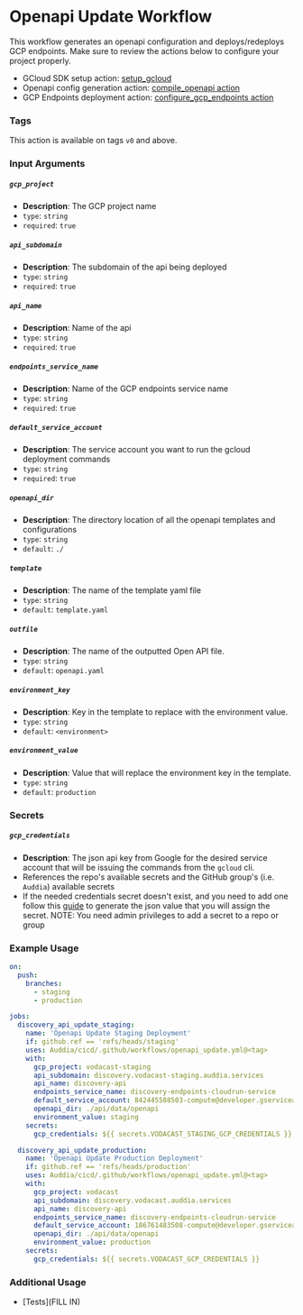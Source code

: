 # Openapi Update Workflow
This workflow generates an openapi configuration and deploys/redeploys GCP endpoints. Make sure to review the actions below to configure your project properly. 

* GCloud SDK setup action: [setup_gcloud](../../actions/setup_gcloud/README.md)
* Openapi config generation action: [compile_openapi action](../../actions/compile_openapi/README.md)
* GCP Endpoints deployment action: [configure_gcp_endpoints action](../../actions/configure_gcp_endpoints/README.md)

### Tags
This action is available on tags `v0` and above.


### Input Arguments

##### `gcp_project`
* **Description**: The GCP project name
* `type`: `string`
* `required`: `true`

##### `api_subdomain`
* **Description**: The subdomain of the api being deployed
* `type`: `string`
* `required`: `true`

##### `api_name`
* **Description**: Name of the api
* `type`: `string`
* `required`: `true`

##### `endpoints_service_name`
* **Description**: Name of the GCP endpoints service name 
* `type`: `string`
* `required`: `true`

##### `default_service_account`
* **Description**: The service account you want to run the gcloud deployment commands
* `type`: `string`
* `required`: `true`

##### `openapi_dir`
* **Description**: The directory location of all the openapi templates and configurations
* `type`: `string`
* `default`: `./`

##### `template`
* **Description**: The name of the template yaml file
* `type`: `string`
* `default`: `template.yaml`

##### `outfile`
* **Description**: The name of the outputted Open API file.
* `type`: `string`
* `default`: `openapi.yaml`

##### `environment_key`
* **Description**: Key in the template to replace with the environment value.
* `type`: `string`
* `default`: `<environment>`

##### `environment_value`
* **Description**: Value that will replace the environment key in the template.
* `type`: `string`
* `default`: `production`


### Secrets

##### `gcp_credentials`
* **Description**: The json api key from Google for the desired service account that will be issuing the commands from the `gcloud` cli.
* References the repo's available secrets and the GitHub group's (i.e. `Auddia`) available secrets
* If the needed credentials secret doesn't exist, and you need to add one follow this [guide](https://cloud.google.com/docs/authentication/getting-started#create-service-account-console) to generate the json value that you will assign the secret. NOTE: You need admin privileges to add a secret to a repo or group


### Example Usage
```yaml
on:
  push:
    branches:
      - staging
      - production

jobs:
  discovery_api_update_staging:
    name: 'Openapi Update Staging Deployment'
    if: github.ref == 'refs/heads/staging'
    uses: Auddia/cicd/.github/workflows/openapi_update.yml@<tag>
    with:
      gcp_project: vodacast-staging
      api_subdomain: discovery.vodacast-staging.auddia.services
      api_name: discovery-api
      endpoints_service_name: discovery-endpoints-cloudrun-service
      default_service_account: 842445588503-compute@developer.gserviceaccount.com
      openapi_dir: ./api/data/openapi
      environment_value: staging
    secrets:
      gcp_credentials: ${{ secrets.VODACAST_STAGING_GCP_CREDENTIALS }}

  discovery_api_update_production:
    name: 'Openapi Update Production Deployment'
    if: github.ref == 'refs/heads/production'
    uses: Auddia/cicd/.github/workflows/openapi_update.yml@<tag>
    with:
      gcp_project: vodacast
      api_subdomain: discovery.vodacast.auddia.services
      api_name: discovery-api
      endpoints_service_name: discovery-endpoints-cloudrun-service
      default_service_account: 186761483508-compute@developer.gserviceaccount.com
      openapi_dir: ./api/data/openapi
      environment_value: production
    secrets:
      gcp_credentials: ${{ secrets.VODACAST_GCP_CREDENTIALS }}
```

### Additional Usage
* [Tests](FILL IN)
